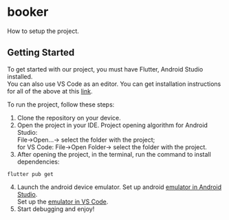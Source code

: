 # booker

How to setup the project.<br/>

## Getting Started

To get started with our project, you must have Flutter, Android Studio installed.<br/>
You can also use VS Code as an editor. You can get installation instructions for all of the above at this [link](https://docs.flutter.dev/get-started/install).<br/>

To run the project, follow these steps:<br/>

1. Clone the repository on your device.<br/>
2. Open the project in your IDE. Project opening algorithm for Android Studio:<br/>
File->Open...-> select the folder with the project;<br/>
for VS Code: File->Open Folder-> select the folder with the project.<br/>
3. After opening the project, in the terminal, run the command to install dependencies:<br/>
```
flutter pub get
```
4. Launch the android device emulator. Set up android [emulator in Android Studio](https://developer.android.com/studio/run/managing-avds).<br/>
Set up the [emulator in VS Code](https://www.geeksforgeeks.org/how-to-set-up-an-emulator-for-vscode/).<br/>
5. Start debugging and enjoy!<br/>

